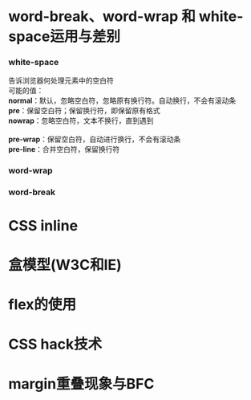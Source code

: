 # word-break、word-wrap 和 white-space运用与差别

### white-space

告诉浏览器何处理元素中的空白符  
可能的值：  
**normal**：默认，忽略空白符，忽略原有换行符。自动换行，不会有滚动条  
**pre**：保留空白符；保留换行符，即保留原有格式  
**nowrap**：忽略空白符，文本不换行，直到遇到</br>  
**pre-wrap**：保留空白符，自动进行换行，不会有滚动条  
**pre-line**：合并空白符，保留换行符

### word-wrap

### word-break

# CSS inline

# 盒模型(W3C和IE)

# flex的使用

# CSS hack技术

# margin重叠现象与BFC
